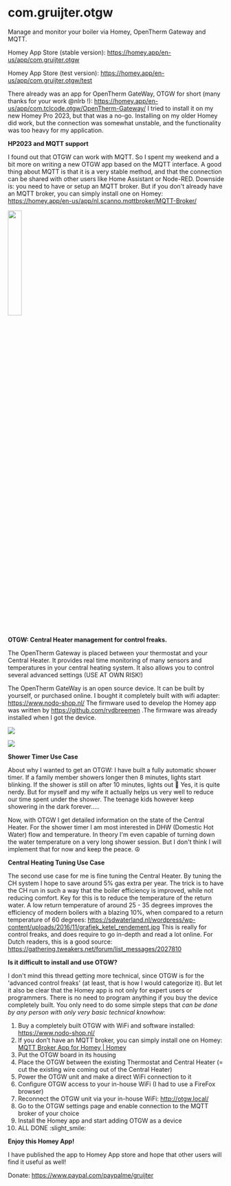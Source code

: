 # com.gruijter.otgw

Manage and monitor your boiler via Homey, OpenTherm Gateway and MQTT.

Homey App Store (stable version):
https://homey.app/en-us/app/com.gruijter.otgw

Homey App Store (test version): https://homey.app/en-us/app/com.gruijter.otgw/test

There already was an app for OpenTherm GateWay, OTGW for short (many thanks for your work @nlrb !): https://homey.app/en-us/app/com.tclcode.otgw/OpenTherm-Gateway/
I tried to install it on my new Homey Pro 2023, but that was a no-go. Installing on my older Homey did work, but the connection was somewhat unstable, and the functionality was too heavy for my application.

**HP2023 and MQTT support**

I found out that OTGW can work with MQTT. So I spent my weekend and a bit more on writing a new OTGW app based on the MQTT interface. A good thing about MQTT is that it is a very stable method, and that the connection can be shared with other users like Home Assistant or Node-RED. Downside is: you need to have or setup an MQTT broker. But if you don't already have an MQTT broker, you can simply install one on Homey: https://homey.app/en-us/app/nl.scanno.mqttbroker/MQTT-Broker/

<img src="https://global.discourse-cdn.com/business4/uploads/athom/original/3X/1/d/1deced71cc147a3a9a7b989a2b15f3c7ba0b6676.jpeg" width="25%" height="25%">

**OTGW: Central Heater management for control freaks.**

The OpenTherm Gateway is placed between your thermostat and your Central Heater.
It provides real time monitoring of many sensors and temperatures in your central heating system. It also allows you to control several advanced settings (USE AT OWN RISK!)

The OpenTherm GateWay is an open source device. It can be built by yourself, or purchased online. I bought it completely built with wifi adapter: https://www.nodo-shop.nl/
The firmware used to develop the Homey app was written by https://github.com/rvdbreemen .The firmware was already installed when I got the device.

![](https://global.discourse-cdn.com/business4/uploads/athom/optimized/3X/e/3/e3824d92c157828827caf42a4a5c1c22b6891fe3_2_225x500.jpeg)

![](https://global.discourse-cdn.com/business4/uploads/athom/optimized/3X/3/a/3a8dfa24c6df1d3a5cc2f6727ba0de2020646b0c_2_225x500.jpeg)

**Shower Timer Use Case**

About why I wanted to get an OTGW: I have built a fully automatic shower timer. If a family member showers longer then 8 minutes, lights start blinking. If the shower is still on after 10 minutes, lights out :rofl:
Yes, it is quite nerdy. But for myself and my wife it actually helps us very well to reduce our time spent under the shower. The teenage kids however keep showering in the dark forever.....

Now, with OTGW I get detailed information on the state of the Central Heater. For the shower timer I am most interested in DHW (Domestic Hot Water) flow and temperature. In theory I'm even capable of turning down the water temperature on a very long shower session. But I don't think I will implement that for now and keep the peace. :peace_symbol:

**Central Heating Tuning Use Case**

The second use case for me is fine tuning the Central Heater. By tuning the CH system I hope to save around 5% gas extra per year. The trick is to have the CH run in such a way that the boiler efficiency is improved, while not reducing comfort. Key for this is to reduce the temperature of the return water. A low return temperature of around 25 - 35 degrees improves the efficiency of modern boilers with a blazing 10%, when compared to a return temperature of 60 degrees: https://sdwaterland.nl/wordpress/wp-content/uploads/2016/11/grafiek_ketel_rendement.jpg
This is really for control freaks, and does require to go in-depth and read a lot online. For Dutch readers, this is a good source:
https://gathering.tweakers.net/forum/list_messages/2027810

**Is it difficult to install and use OTGW?**

I don't mind this thread getting more technical, since OTGW is for the 'advanced control freaks' (at least, that is how I would categorize it). But let it also be clear that the Homey app is not only for expert users or programmers. There is no need to program anything if you buy the device completely built. You only need to do some simple steps that *can be done by any person with only very basic technical knowhow*:
1) Buy a completely built OTGW with WiFi and software installed: https://www.nodo-shop.nl/
2) If you don’t have an MQTT broker, you can simply install one on Homey: [MQTT Broker App for Homey | Homey](https://homey.app/en-us/app/nl.scanno.mqttbroker/MQTT-Broker/)
3) Put the OTGW board in its housing
4) Place the OTGW between the existing Thermostat and Central Heater (= cut the existing wire coming out of the Central Heater)
5) Power the OTGW unit and make a direct WiFi connection to it
6) Configure OTGW access to your in-house WiFi (I had to use a FireFox browser)
7) Reconnect the OTGW unit via your in-house WiFi: http://otgw.local/
8) Go to the OTGW settings page and enable connection to the MQTT  broker of your choice
9) Install the Homey app and start adding OTGW as a device
10) ALL DONE :slight_smile: 

**Enjoy this Homey App!**

I have published the app to Homey App store and hope that other users will find it useful as well!

Donate: https://www.paypal.com/paypalme/gruijter
